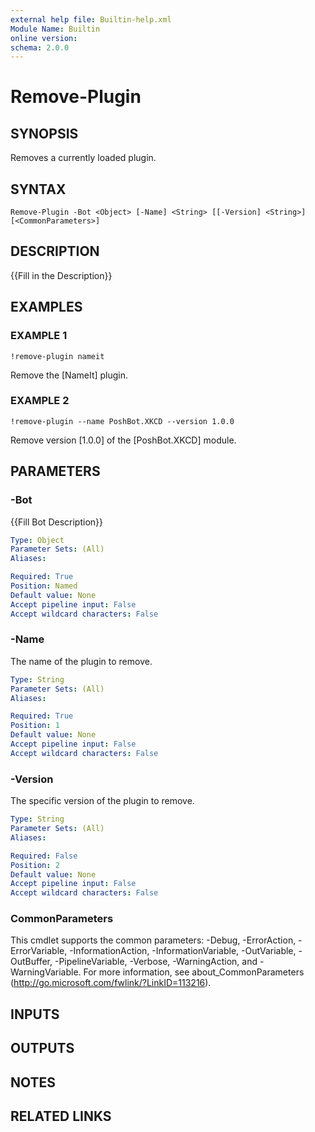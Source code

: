 ```yaml
---
external help file: Builtin-help.xml
Module Name: Builtin
online version:
schema: 2.0.0
---
```


# Remove-Plugin

## SYNOPSIS
Removes a currently loaded plugin.

## SYNTAX

```
Remove-Plugin -Bot <Object> [-Name] <String> [[-Version] <String>] [<CommonParameters>]
```

## DESCRIPTION
{{Fill in the Description}}

## EXAMPLES

### EXAMPLE 1
```
!remove-plugin nameit
```

Remove the \[NameIt\] plugin.

### EXAMPLE 2
```
!remove-plugin --name PoshBot.XKCD --version 1.0.0
```

Remove version \[1.0.0\] of the \[PoshBot.XKCD\] module.

## PARAMETERS

### -Bot
{{Fill Bot Description}}

```yaml
Type: Object
Parameter Sets: (All)
Aliases:

Required: True
Position: Named
Default value: None
Accept pipeline input: False
Accept wildcard characters: False
```

### -Name
The name of the plugin to remove.

```yaml
Type: String
Parameter Sets: (All)
Aliases:

Required: True
Position: 1
Default value: None
Accept pipeline input: False
Accept wildcard characters: False
```

### -Version
The specific version of the plugin to remove.

```yaml
Type: String
Parameter Sets: (All)
Aliases:

Required: False
Position: 2
Default value: None
Accept pipeline input: False
Accept wildcard characters: False
```

### CommonParameters
This cmdlet supports the common parameters: -Debug, -ErrorAction, -ErrorVariable, -InformationAction, -InformationVariable, -OutVariable, -OutBuffer, -PipelineVariable, -Verbose, -WarningAction, and -WarningVariable.
For more information, see about_CommonParameters (http://go.microsoft.com/fwlink/?LinkID=113216).

## INPUTS

## OUTPUTS

## NOTES

## RELATED LINKS
